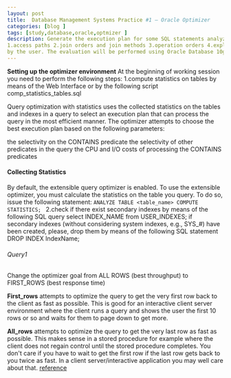```yaml
---
layout: post
title:  Database Management Systems Practice #1 – Oracle Optimizer 
categories: [blog ]
tags: [study,database,oracle,optmizer ]
description: Generate the execution plan for some SQL statements analyzing the following issues: 
1.access paths 2.join orders and join methods 3.operation orders 4.exploitation of indexes defined
by the user. The evaluation will be performed using Oracle Database 10g Express Edition (Oracle XE).
---  
```

**Setting up the optimizer environment**
 At the beginning of working session you need to perform the following steps:
 1.compute statistics on tables by means of the Web Interface or by the following script comp_statistics_tables.sql

Query optimization with statistics uses the collected statistics on the tables and indexes in a query to select an execution plan that
can process the query in the most efficient manner. The optimizer attempts to choose the best execution plan based on the following
parameters:

the selectivity on the CONTAINS predicate
the selectivity of other predicates in the query
the CPU and I/O costs of processing the CONTAINS predicates
#### Collecting Statistics
By default, the extensible query optimizer is enabled. To use the extensible optimizer, you must calculate the statistics on the table 
you query. To do so, issue the following statement:
`ANALYZE TABLE <table_name> COMPUTE STATISTICS; `
 2.check if there exist secondary indexes by means of the following SQL query select INDEX_NAME from USER_INDEXES;
 if  secondary  indexes  (without  considering  system  indexes,  e.g.,  SYS_#)  have  been  created, please, drop
 them by means of the following SQL statement DROP INDEX IndexName;
 
 ###### Query1
Change  the  optimizer  goal  from  ALL  ROWS  (best  throughput) to  FIRST_ROWS  (best  response time)

**First_rows** attempts to optimize the query to get the very first row back to the client as fast as possible. This is good for an interactive client server environment where the client runs a query and shows the user the first 10 rows or so and waits for them to page down to get more.

**All_rows** attempts to optimize the query to get the very last row as fast as possible. This makes sense in a stored procedure for example where the client does not regain control until the stored procedure completes. You don't care if you have to wait to get the first row if the last row gets back to you twice as fast. In a client server/interactive application you may well care about that.
[reference](http://myorastuff.blogspot.it/2008/09/optimizer-mode-firstrows-vs-allrows.html "reference")
